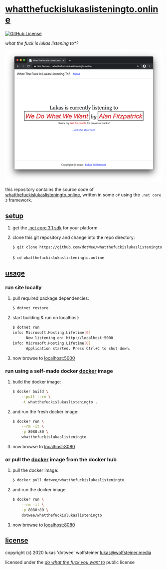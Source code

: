 # [whatthefuckislukaslisteningto.online](http://heroku.whatthefuckislukaslisteningto.online/)

[![GitHub License](https://img.shields.io/github/license/whatthefuckislukaslisteningto.online)](https://github.com/dotWee/whatthefuckislukaslisteningto.online/blob/master/LICENSE)

_what the fuck is lukas listening to*?_

![screenshot.png](https://github.com/dotWee/whatthefuckislukaslisteningto.online/raw/master/art/screenshot.png)


this repository contains the source code of [whatthefuckislukaslisteningto.online](http://heroku.whatthefuckislukaslisteningto.online/), written in some `c#` using the `.net core 3` framework.

## [setup](#setup)

1. get the [.net core 3.1 sdk](https://dotnet.microsoft.com/download/) for your platform

2. clone this git repository and change into the repo directory:

    ```bash
    $ git clone https://github.com/dotWee/whatthefuckislukaslisteningto.online

    $ cd whatthefuckislukaslisteningto.online
    ```

## [usage](#usage)

### run site locally

1. pull required package dependencies:

    ```bash
    $ dotnet restore
    ```

2. start building & run on localhost:

    ```bash
    $ dotnet run
    info: Microsoft.Hosting.Lifetime[0]
          Now listening on: http://localhost:5000
    info: Microsoft.Hosting.Lifetime[0]
          Application started. Press Ctrl+C to shut down.
    ```

3. now browse to [localhost:5000](http://localhost:5000)

### run using a self-made docker [docker](https://www.docker.com/) image

1. build the docker image:

    ```bash
    $ docker build \
        --pull --rm \
        -t whatthefuckislukaslisteningto .
    ```

2. and run the fresh docker image:

    ```bash
    $ docker run \
        --rm -it \
        -p 8080:80 \
        whatthefuckislukaslisteningto
    ```

3. now browse to [localhost:8080](http://localhost:8080)

### or pull the [docker](https://www.docker.com/) image from the docker hub

1. pull the docker image:

    ```bash
    $ docker pull dotwee/whatthefuckislukaslisteningto
    ```

2. and run the docker image:

    ```bash
    $ docker run \
        --rm -it \
        -p 8080:80 \
        dotwee/whatthefuckislukaslisteningto
    ```

3. now browse to [localhost:8080](http://localhost:8080)

## [license](#license)

copyright (c) 2020 lukas 'dotwee' wolfsteiner <lukas@wolfsteiner.media>

licensed under the [_do what the fuck you want to_](/LICENSE) public license
